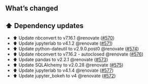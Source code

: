 ## What’s changed

## ⬆️ Dependency updates

- ⬆️ Update nbconvert to v7.16.1 @renovate ([#570](https://github.com/hassio-addons/addon-jupyterlab/pull/570))
- ⬆️ Update jupyterlab to v4.1.2 @renovate ([#571](https://github.com/hassio-addons/addon-jupyterlab/pull/571))
- ⬆️ Update python-dateutil to v2.9.0.post0 @renovate ([#574](https://github.com/hassio-addons/addon-jupyterlab/pull/574))
- ⬆️ Update nbconvert to v7.16.2 - autoclosed @renovate ([#576](https://github.com/hassio-addons/addon-jupyterlab/pull/576))
- ⬆️ Update pandas to v2.2.1 @renovate ([#573](https://github.com/hassio-addons/addon-jupyterlab/pull/573))
- ⬆️ Update SQLAlchemy to v2.0.28 @renovate ([#575](https://github.com/hassio-addons/addon-jupyterlab/pull/575))
- ⬆️ Update jupyterlab to v4.1.4 @renovate ([#577](https://github.com/hassio-addons/addon-jupyterlab/pull/577))
- ⬆️ Update jupyter_bokeh to v4 @renovate ([#572](https://github.com/hassio-addons/addon-jupyterlab/pull/572))
